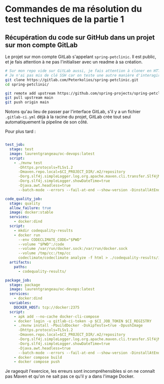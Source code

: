 # Commandes de ma résolution du test techniques de la partie 1

## Récupération du code sur GitHub dans un projet sur mon compte GitLab

Le projet sur mon compte GitLab s'appelant `spring-petclinic`. Il est public, et je fais attention à ne pas l'initialiser avec un readme à sa création.

```bash
# Sur mon repo vide sur GitLab aussi, je fais attention à cloner en HTTPS
# Je n'ai pas mis de clé SSH car on teste une autre manière d'interagir avec un repo Git, pour une fois
git clone https://gitlab.com/Peterkolios/spring-petclinic.git
cd spring-petclinic/

git remote add upstream https://github.com/spring-projects/spring-petclinic.git
git pull upstream main
git push origin main
```

Notons qu'au lieu de passer par l'interface GitLab, s'il y a un fichier `.gitlab-ci.yml` déjà à la racine du projet, GitLab crée tout seul automatiquement la pipeline de son côté.


Pour plus tard :

```YAML

test_job:
  stage: test
  image: laurentgrangeau/oc-devops:latest
  script:
    - ./mvnw test
      -Dhttps.protocols=TLSv1.2
      -Dmaven.repo.local=$CI_PROJECT_DIR/.m2/repository
      -Dorg.slf4j.simpleLogger.log.org.apache.maven.cli.transfer.Slf4jMavenTransferListener=WARN
      -Dorg.slf4j.simpleLogger.showDateTime=true
      -Djava.awt.headless=true
      --batch-mode --errors --fail-at-end --show-version -DinstallAtEnd=true -DdeployAtEnd=true

code_quality_job:
  stage: quality
  allow_failure: true
  image: docker:stable
  services:
    - docker:dind
  script:
    - mkdir codequality-results
    - docker run
      --env CODECLIMATE_CODE="$PWD"
      --volume "$PWD":/code
      --volume /var/run/docker.sock:/var/run/docker.sock
      --volume /tmp/cc:/tmp/cc
      codeclimate/codeclimate analyze -f html > ./codequality-results/index.html
  artifacts:
    paths:
      - codequality-results/

package_job:
  stage: package
  image: laurentgrangeau/oc-devops:latest
  services:
    - docker:dind
  variables:
    DOCKER_HOST: tcp://docker:2375
  script:
    - apk add --no-cache docker-cli-compose
    - docker login -u gitlab-ci-token -p $CI_JOB_TOKEN $CI_REGISTRY
    - ./mvnw install -PbuildDocker -DskipTests=true -DpushImage
      -Dhttps.protocols=TLSv1.2
      -Dmaven.repo.local=$CI_PROJECT_DIR/.m2/repository
      -Dorg.slf4j.simpleLogger.log.org.apache.maven.cli.transfer.Slf4jMavenTransferListener=WARN
      -Dorg.slf4j.simpleLogger.showDateTime=true
      -Djava.awt.headless=true
      --batch-mode --errors --fail-at-end --show-version -DinstallAtEnd=true -DdeployAtEnd=true
    - docker compose build
    - docker compose push
```

Je ragequit l'exercice, les erreurs sont incompréhensibles si on ne connaît pas Maven et qu'on ne sait pas ce qu'il y a dans l'image Docker.